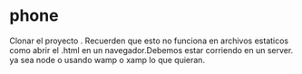 # phone
Clonar el proyecto . Recuerden que esto no funciona en archivos estaticos como abrir el .html en un navegador.Debemos estar corriendo en un server. ya sea node o usando wamp o xamp lo que quieran.
